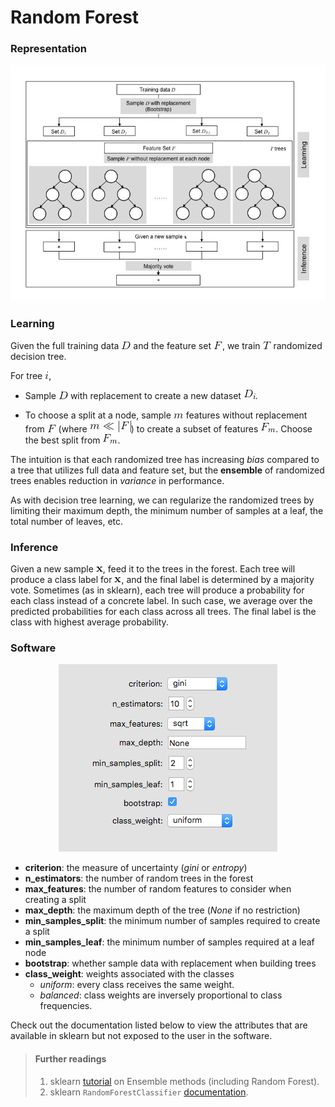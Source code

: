 # Random Forest

### Representation

<p align="center">
<img src="../figures/random_forest/rep_fig.jpg">
</p>

### Learning

Given the full training data ![](../figures/random_forest/D.gif) 
and the feature set ![](../figures/random_forest/F.gif), we train ![](../figures/random_forest/T.gif) randomized decision tree.

For tree ![](../figures/random_forest/i.gif),

- Sample ![](../figures/random_forest/D.gif) with replacement to create a new dataset ![](../figures/random_forest/D_i.gif).

- To choose a split at a node, 
sample ![](../figures/random_forest/m.gif) features without replacement from ![](../figures/random_forest/F.gif) (where ![](../figures/random_forest/m_f.gif)) to create a subset of features ![](../figures/random_forest/F_m.gif). Choose the best split from ![](../figures/random_forest/F_m.gif).

The intuition is that each randomized tree has increasing _bias_ compared to a tree that utilizes full data and feature set, but the **ensemble** of randomized trees enables reduction in _variance_ in performance. 

As with decision tree learning, we can regularize the randomized trees by limiting their maximum depth, the minimum number of samples at a leaf, the total number of leaves, etc.

### Inference

Given a new sample ![](../figures/random_forest/x.gif), feed it to the trees in the forest.
Each tree will produce a class label for ![](../figures/random_forest/x.gif), and the final label is determined by a majority vote. Sometimes (as in sklearn), each tree will produce a probability for each class instead of a concrete label. In such case, we average over the predicted probabilities for each class across all trees. The final label is the class with highest average probability.

### Software

<p align="center">
<img src="../figures/random_forest/hyperparameters.png">
</p>

- **criterion**: the measure of uncertainty (_gini_ or _entropy_)
- **n_estimators**: the number of random trees in the forest
- **max_features**: the number of random features to consider when creating a split
- **max_depth**: the maximum depth of the tree (_None_ if no restriction)
- **min\_samples\_split**: the minimum number of samples required to create a split
- **min\_samples\_leaf**: the minimum number of samples required at a leaf node
- **bootstrap**: whether sample data with replacement when building trees
- **class_weight**: weights associated with the classes
	- _uniform_: every class receives the same weight.
	- _balanced_: class weights are inversely proportional to class frequencies.

Check out the documentation listed below to view the attributes that are available in sklearn but not exposed to the user in the software.


> #### Further readings
> 1. sklearn [tutorial](http://scikit-learn.org/stable/modules/ensemble.html) on Ensemble methods (including Random Forest).
> 2. sklearn `RandomForestClassifier` [documentation](http://scikit-learn.org/stable/modules/generated/sklearn.ensemble.RandomForestClassifier.html).
